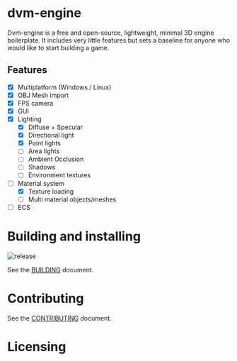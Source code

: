 # dvm-engine

Dvm-engine is a free and open-source, lightweight, minimal 3D engine boilerplate. It includes very little features but sets a baseline for anyone who would like to start building a game.

## Features

- [X] Multiplatform (Windows / Linux)
- [X] OBJ Mesh import
- [X] FPS camera
- [X] GUI
- [X] Lighting
  - [X] Diffuse + Specular
  - [X] Directional light
  - [X] Point lights
  - [ ] Area lights
  - [ ] Ambient Occlusion
  - [ ] Shadows
  - [ ] Environment textures
- [ ] Material system
  - [X] Texture loading
  - [ ] Multi material objects/meshes
- [ ] ECS

# Building and installing

![release](https://github.com/imedina7/dvm-engine/actions/workflows/release.yml/badge.svg)

See the [BUILDING](BUILDING.md) document.

# Contributing

See the [CONTRIBUTING](CONTRIBUTING.md) document.

# Licensing

<!--
Please go to https://choosealicense.com/licenses/ and choose a license that
fits your needs. The recommended license for a project of this type is the
GNU AGPLv3.
-->
